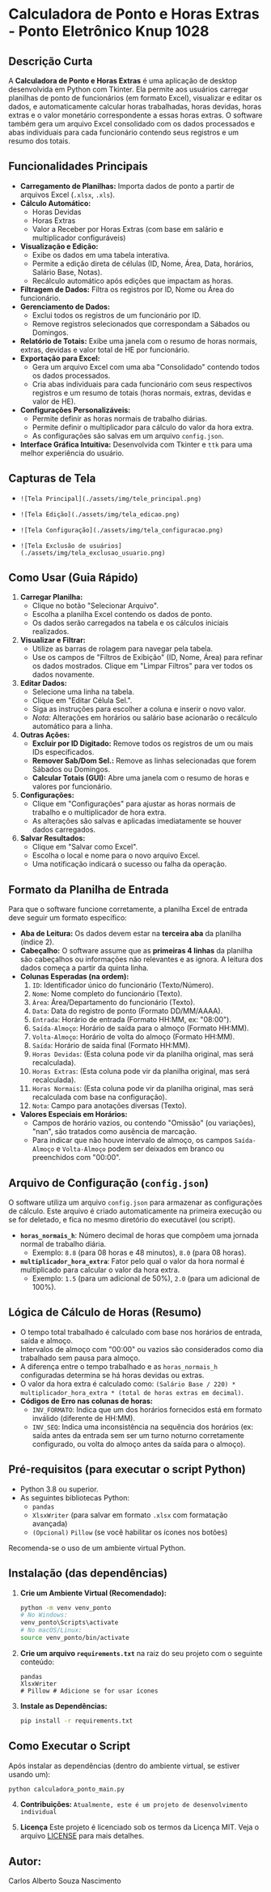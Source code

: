 # Calculadora de Ponto e Horas Extras - Ponto Eletrônico Knup 1028

## Descrição Curta

A **Calculadora de Ponto e Horas Extras** é uma aplicação de desktop desenvolvida em Python com Tkinter. Ela permite aos usuários carregar planilhas de ponto de funcionários (em formato Excel), visualizar e editar os dados, e automaticamente calcular horas trabalhadas, horas devidas, horas extras e o valor monetário correspondente a essas horas extras. O software também gera um arquivo Excel consolidado com os dados processados e abas individuais para cada funcionário contendo seus registros e um resumo dos totais.

## Funcionalidades Principais

* **Carregamento de Planilhas:** Importa dados de ponto a partir de arquivos Excel (`.xlsx`, `.xls`).
* **Cálculo Automático:**
    * Horas Devidas
    * Horas Extras
    * Valor a Receber por Horas Extras (com base em salário e multiplicador configuráveis)
* **Visualização e Edição:**
    * Exibe os dados em uma tabela interativa.
    * Permite a edição direta de células (ID, Nome, Área, Data, horários, Salário Base, Notas).
    * Recálculo automático após edições que impactam as horas.
* **Filtragem de Dados:** Filtra os registros por ID, Nome ou Área do funcionário.
* **Gerenciamento de Dados:**
    * Exclui todos os registros de um funcionário por ID.
    * Remove registros selecionados que correspondam a Sábados ou Domingos.
* **Relatório de Totais:** Exibe uma janela com o resumo de horas normais, extras, devidas e valor total de HE por funcionário.
* **Exportação para Excel:**
    * Gera um arquivo Excel com uma aba "Consolidado" contendo todos os dados processados.
    * Cria abas individuais para cada funcionário com seus respectivos registros e um resumo de totais (horas normais, extras, devidas e valor de HE).
* **Configurações Personalizáveis:**
    * Permite definir as horas normais de trabalho diárias.
    * Permite definir o multiplicador para cálculo do valor da hora extra.
    * As configurações são salvas em um arquivo `config.json`.
* **Interface Gráfica Intuitiva:** Desenvolvida com Tkinter e `ttk` para uma melhor experiência do usuário.

## Capturas de Tela

* `![Tela Principal](./assets/img/tele_principal.png)`
  
* `![Tela Edição](./assets/img/tela_edicao.png)`
  
* `![Tela Configuração](./assets/img/tela_configuracao.png)`
  
* `![Tela Exclusão de usuários](./assets/img/tela_exclusao_usuario.png)`

## Como Usar (Guia Rápido)

1.  **Carregar Planilha:**
    * Clique no botão "Selecionar Arquivo".
    * Escolha a planilha Excel contendo os dados de ponto.
    * Os dados serão carregados na tabela e os cálculos iniciais realizados.
2.  **Visualizar e Filtrar:**
    * Utilize as barras de rolagem para navegar pela tabela.
    * Use os campos de "Filtros de Exibição" (ID, Nome, Área) para refinar os dados mostrados. Clique em "Limpar Filtros" para ver todos os dados novamente.
3.  **Editar Dados:**
    * Selecione uma linha na tabela.
    * Clique em "Editar Célula Sel.".
    * Siga as instruções para escolher a coluna e inserir o novo valor.
    * *Nota:* Alterações em horários ou salário base acionarão o recálculo automático para a linha.
4.  **Outras Ações:**
    * **Excluir por ID Digitado:** Remove todos os registros de um ou mais IDs especificados.
    * **Remover Sab/Dom Sel.:** Remove as linhas selecionadas que forem Sábados ou Domingos.
    * **Calcular Totais (GUI):** Abre uma janela com o resumo de horas e valores por funcionário.
5.  **Configurações:**
    * Clique em "Configurações" para ajustar as horas normais de trabalho e o multiplicador de hora extra.
    * As alterações são salvas e aplicadas imediatamente se houver dados carregados.
6.  **Salvar Resultados:**
    * Clique em "Salvar como Excel".
    * Escolha o local e nome para o novo arquivo Excel.
    * Uma notificação indicará o sucesso ou falha da operação.

## Formato da Planilha de Entrada

Para que o software funcione corretamente, a planilha Excel de entrada deve seguir um formato específico:

* **Aba de Leitura:** Os dados devem estar na **terceira aba** da planilha (índice 2).
* **Cabeçalho:** O software assume que as **primeiras 4 linhas** da planilha são cabeçalhos ou informações não relevantes e as ignora. A leitura dos dados começa a partir da quinta linha.
* **Colunas Esperadas (na ordem):**
    1.  `ID`: Identificador único do funcionário (Texto/Número).
    2.  `Nome`: Nome completo do funcionário (Texto).
    3.  `Área`: Área/Departamento do funcionário (Texto).
    4.  `Data`: Data do registro de ponto (Formato DD/MM/AAAA).
    5.  `Entrada`: Horário de entrada (Formato HH:MM, ex: "08:00").
    6.  `Saída-Almoço`: Horário de saída para o almoço (Formato HH:MM).
    7.  `Volta-Almoço`: Horário de volta do almoço (Formato HH:MM).
    8.  `Saída`: Horário de saída final (Formato HH:MM).
    9.  `Horas Devidas`: (Esta coluna pode vir da planilha original, mas será recalculada).
    10. `Horas Extras`: (Esta coluna pode vir da planilha original, mas será recalculada).
    11. `Horas Normais`: (Esta coluna pode vir da planilha original, mas será recalculada com base na configuração).
    12. `Nota`: Campo para anotações diversas (Texto).
* **Valores Especiais em Horários:**
    * Campos de horário vazios, ou contendo "Omissão" (ou variações), "nan", são tratados como ausência de marcação.
    * Para indicar que não houve intervalo de almoço, os campos `Saída-Almoço` e `Volta-Almoço` podem ser deixados em branco ou preenchidos com "00:00".

## Arquivo de Configuração (`config.json`)

O software utiliza um arquivo `config.json` para armazenar as configurações de cálculo. Este arquivo é criado automaticamente na primeira execução ou se for deletado, e fica no mesmo diretório do executável (ou script).

* **`horas_normais_h`**: Número decimal de horas que compõem uma jornada normal de trabalho diária.
    * Exemplo: `8.8` (para 08 horas e 48 minutos), `8.0` (para 08 horas).
* **`multiplicador_hora_extra`**: Fator pelo qual o valor da hora normal é multiplicado para calcular o valor da hora extra.
    * Exemplo: `1.5` (para um adicional de 50%), `2.0` (para um adicional de 100%).

## Lógica de Cálculo de Horas (Resumo)

* O tempo total trabalhado é calculado com base nos horários de entrada, saída e almoço.
* Intervalos de almoço com "00:00" ou vazios são considerados como dia trabalhado sem pausa para almoço.
* A diferença entre o tempo trabalhado e as `horas_normais_h` configuradas determina se há horas devidas ou extras.
* O valor da hora extra é calculado como: `(Salário Base / 220) * multiplicador_hora_extra * (total de horas extras em decimal)`.
* **Códigos de Erro nas colunas de horas:**
    * `INV_FORMATO`: Indica que um dos horários fornecidos está em formato inválido (diferente de HH:MM).
    * `INV_SEQ`: Indica uma inconsistência na sequência dos horários (ex: saída antes da entrada sem ser um turno noturno corretamente configurado, ou volta do almoço antes da saída para o almoço).

## Pré-requisitos (para executar o script Python)

* Python 3.8 ou superior.
* As seguintes bibliotecas Python:
    * `pandas`
    * `XlsxWriter` (para salvar em formato `.xlsx` com formatação avançada)
    * `(Opcional)` `Pillow` (se você habilitar os ícones nos botões)

Recomenda-se o uso de um ambiente virtual Python.

## Instalação (das dependências)

1.  **Crie um Ambiente Virtual (Recomendado):**
    ```bash
    python -m venv venv_ponto
    # No Windows:
    venv_ponto\Scripts\activate
    # No macOS/Linux:
    source venv_ponto/bin/activate
    ```
2.  **Crie um arquivo `requirements.txt`** na raiz do seu projeto com o seguinte conteúdo:
    ```
    pandas
    XlsxWriter
    # Pillow # Adicione se for usar ícones
    ```
3.  **Instale as Dependências:**
    ```bash
    pip install -r requirements.txt
    ```

## Como Executar o Script

Após instalar as dependências (dentro do ambiente virtual, se estiver usando um):
```bash
python calculadora_ponto_main.py
```

4. **Contribuições:**
```Atualmente, este é um projeto de desenvolvimento individual```

5. **Licença**
Este projeto é licenciado sob os termos da Licença MIT. Veja o arquivo [LICENSE](LICENSE) para mais detalhes.

## Autor:
Carlos Alberto Souza Nascimento